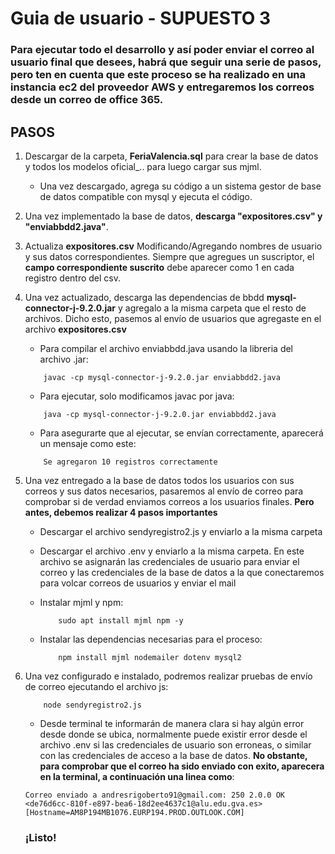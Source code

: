 # Guia de usuario - SUPUESTO 3
### Para ejecutar todo el desarrollo y así poder enviar el correo al usuario final que desees, habrá que seguir una serie de pasos, pero ten en cuenta que este proceso se ha realizado en una instancia ec2 del proveedor AWS y entregaremos los correos desde un correo de office 365.

## PASOS

1. Descargar de la carpeta, **FeriaValencia.sql** para crear la base de datos y todos los modelos oficial_.. para luego cargar sus mjml.

    - Una vez descargado, agrega su código a un sistema gestor de base de datos compatible con mysql y ejecuta el código.

2. Una vez implementado la base de datos, **descarga "expositores.csv" y "enviabbdd2.java"**.
3. Actualiza **expositores.csv** Modificando/Agregando nombres de usuario y sus datos correspondientes. Siempre que agregues un suscriptor, el **campo correspondiente suscrito** debe aparecer como 1 en cada registro dentro del csv.
4. Una vez actualizado, descarga las dependencias de bbdd **mysql-connector-j-9.2.0.jar** y agregalo a la misma carpeta que el resto de archivos. Dicho esto, pasemos al envío de usuarios que agregaste en el archivo **expositores.csv**

    - Para compilar el archivo enviabbdd.java usando la libreria del archivo .jar:
    ```
        javac -cp mysql-connector-j-9.2.0.jar enviabbdd2.java
    ```
    - Para ejecutar, solo modificamos javac por java:
    ```
        java -cp mysql-connector-j-9.2.0.jar enviabbdd2.java
    ```
    - Para asegurarte que al ejecutar, se envían correctamente, aparecerá un mensaje como este:
    ```
        Se agregaron 10 registros correctamente
    ```

5. Una vez entregado a la base de datos todos los usuarios con sus correos y sus datos necesarios, pasaremos al envío de correo para comprobar si de verdad enviamos correos a los usuarios finales. **Pero antes, debemos realizar 4 pasos importantes**
    - Descargar el archivo sendyregistro2.js y enviarlo a la misma carpeta
    - Descargar el archivo .env y enviarlo a la misma carpeta. En este archivo se asignarán las credenciales de usuario para enviar el correo y las credenciales de la base de datos a la que conectaremos para volcar correos de usuarios y enviar el mail
    
    - Instalar mjml y npm:
        ```
            sudo apt install mjml npm -y
        ```
    - Instalar las dependencias necesarias para el proceso:
        ```
            npm install mjml nodemailer dotenv mysql2 
        ```

6. Una vez configurado e instalado, podremos realizar pruebas de envío de correo ejecutando el archivo js:
    ```
        node sendyregistro2.js
    ```
    - Desde terminal te informarán de manera clara si hay algún error desde donde se ubica, normalmente puede existir error desde el archivo .env si las credenciales de usuario son erroneas, o similar con las credenciales de acceso a la base de datos. **No obstante, para comprobar que el correo ha sido enviado con exito, aparecera en la terminal, a continuación una linea como**:
    ```
    Correo enviado a andresrigoberto91@gmail.com: 250 2.0.0 OK <de76d6cc-810f-e897-bea6-18d2ee4637c1@alu.edu.gva.es> [Hostname=AM8P194MB1076.EURP194.PROD.OUTLOOK.COM]
    ```

    ### ¡Listo! 
